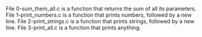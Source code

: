 File 0-sum_them_all.c is a function that returns the sum of all its parameters.
File 1-print_numbers.c is a function that prints numbers, followed by a new line.
File 2-print_strings.c is a function that prints strings, followed by a new line.
File 3-print_all.c is a function that prints anything.  
